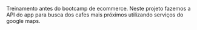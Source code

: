 Treinamento antes do bootcamp de ecommerce. Neste projeto fazemos a API do app para busca dos cafes mais próximos utilizando serviços do google maps.
